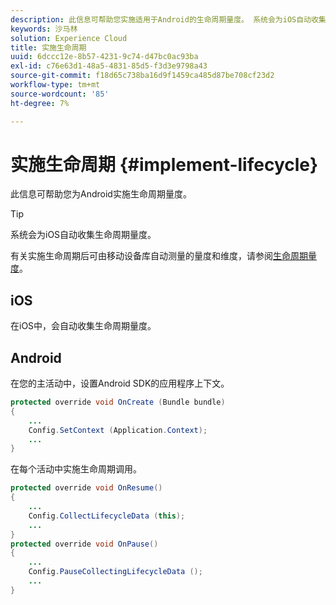 ```yaml
---
description: 此信息可帮助您实施适用于Android的生命周期量度。 系统会为iOS自动收集生命周期量度。
keywords: 沙马林
solution: Experience Cloud
title: 实施生命周期
uuid: 6dccc12e-8b57-4231-9c74-d47bc0ac93ba
exl-id: c76e63d1-48a5-4831-85d5-f3d3e9798a43
source-git-commit: f18d65c738ba16d9f1459ca485d87be708cf23d2
workflow-type: tm+mt
source-wordcount: '85'
ht-degree: 7%

---
```


# 实施生命周期 {#implement-lifecycle}

此信息可帮助您为Android实施生命周期量度。

>[!TIP]
>
>系统会为iOS自动收集生命周期量度。

有关实施生命周期后可由移动设备库自动测量的量度和维度，请参阅[生命周期量度](/help/ios/metrics.md)。

## iOS

在iOS中，会自动收集生命周期量度。

## Android

在您的主活动中，设置Android SDK的应用程序上下文。

```java
protected override void OnCreate (Bundle bundle) 
{
    ... 
    Config.SetContext (Application.Context); 
    ... 
}
```

在每个活动中实施生命周期调用。

```java
protected override void OnResume()
{
    ...
    Config.CollectLifecycleData (this);
    ...
}
protected override void OnPause() 
{
    ...
    Config.PauseCollectingLifecycleData ();
    ...
}
```
